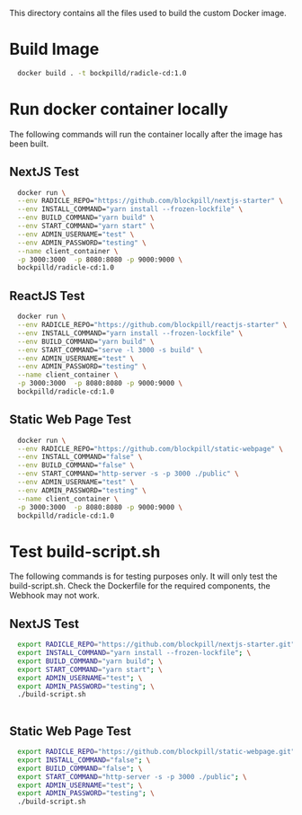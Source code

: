 This directory contains all the files used to build the custom Docker image. 

# Build Image
```bash
  docker build . -t bockpilld/radicle-cd:1.0
```

# Run docker container locally
The following commands will run the container locally after the image has been built.
## NextJS Test
```bash
  docker run \
  --env RADICLE_REPO="https://github.com/blockpill/nextjs-starter" \
  --env INSTALL_COMMAND="yarn install --frozen-lockfile" \
  --env BUILD_COMMAND="yarn build" \
  --env START_COMMAND="yarn start" \
  --env ADMIN_USERNAME="test" \
  --env ADMIN_PASSWORD="testing" \
  --name client_container \
  -p 3000:3000  -p 8080:8080 -p 9000:9000 \
  bockpilld/radicle-cd:1.0
```

## ReactJS Test
```bash
  docker run \
  --env RADICLE_REPO="https://github.com/blockpill/reactjs-starter" \
  --env INSTALL_COMMAND="yarn install --frozen-lockfile" \
  --env BUILD_COMMAND="yarn build" \
  --env START_COMMAND="serve -l 3000 -s build" \
  --env ADMIN_USERNAME="test" \
  --env ADMIN_PASSWORD="testing" \
  --name client_container \
  -p 3000:3000  -p 8080:8080 -p 9000:9000 \
  bockpilld/radicle-cd:1.0
```

## Static Web Page Test
```bash
  docker run \
  --env RADICLE_REPO="https://github.com/blockpill/static-webpage" \
  --env INSTALL_COMMAND="false" \
  --env BUILD_COMMAND="false" \
  --env START_COMMAND="http-server -s -p 3000 ./public" \
  --env ADMIN_USERNAME="test" \
  --env ADMIN_PASSWORD="testing" \
  --name client_container \
  -p 3000:3000  -p 8080:8080 -p 9000:9000 \
  bockpilld/radicle-cd:1.0
```

# Test build-script.sh
The following commands is for testing purposes only.  It will only test the build-script.sh.  Check the Dockerfile for the required components, the Webhook may not work. 
## NextJS Test
```bash
  export RADICLE_REPO="https://github.com/blockpill/nextjs-starter.git"; \
  export INSTALL_COMMAND="yarn install --frozen-lockfile"; \
  export BUILD_COMMAND="yarn build"; \
  export START_COMMAND="yarn start"; \
  export ADMIN_USERNAME="test"; \
  export ADMIN_PASSWORD="testing"; \
  ./build-script.sh  
      
```

## Static Web Page Test
```bash
  export RADICLE_REPO="https://github.com/blockpill/static-webpage.git"; \
  export INSTALL_COMMAND="false"; \
  export BUILD_COMMAND="false"; \
  export START_COMMAND="http-server -s -p 3000 ./public"; \
  export ADMIN_USERNAME="test"; \
  export ADMIN_PASSWORD="testing"; \
  ./build-script.sh  
```


